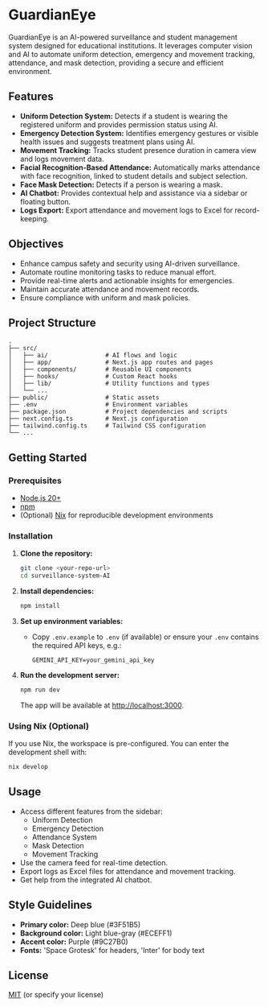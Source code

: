 # GuardianEye

GuardianEye is an AI-powered surveillance and student management system designed for educational institutions. It leverages computer vision and AI to automate uniform detection, emergency and movement tracking, attendance, and mask detection, providing a secure and efficient environment.

## Features

- **Uniform Detection System:** Detects if a student is wearing the registered uniform and provides permission status using AI.
- **Emergency Detection System:** Identifies emergency gestures or visible health issues and suggests treatment plans using AI.
- **Movement Tracking:** Tracks student presence duration in camera view and logs movement data.
- **Facial Recognition-Based Attendance:** Automatically marks attendance with face recognition, linked to student details and subject selection.
- **Face Mask Detection:** Detects if a person is wearing a mask.
- **AI Chatbot:** Provides contextual help and assistance via a sidebar or floating button.
- **Logs Export:** Export attendance and movement logs to Excel for record-keeping.

## Objectives

- Enhance campus safety and security using AI-driven surveillance.
- Automate routine monitoring tasks to reduce manual effort.
- Provide real-time alerts and actionable insights for emergencies.
- Maintain accurate attendance and movement records.
- Ensure compliance with uniform and mask policies.

## Project Structure

```
.
├── src/
│   ├── ai/                # AI flows and logic
│   ├── app/               # Next.js app routes and pages
│   ├── components/        # Reusable UI components
│   ├── hooks/             # Custom React hooks
│   ├── lib/               # Utility functions and types
│   └── ...
├── public/                # Static assets
├── .env                   # Environment variables
├── package.json           # Project dependencies and scripts
├── next.config.ts         # Next.js configuration
├── tailwind.config.ts     # Tailwind CSS configuration
└── ...
```

## Getting Started

### Prerequisites

- [Node.js 20+](https://nodejs.org/)
- [npm](https://www.npmjs.com/)
- (Optional) [Nix](https://nixos.org/) for reproducible development environments

### Installation

1. **Clone the repository:**
   ```sh
   git clone <your-repo-url>
   cd surveillance-system-AI
   ```

2. **Install dependencies:**
   ```sh
   npm install
   ```

3. **Set up environment variables:**
   - Copy `.env.example` to `.env` (if available) or ensure your `.env` contains the required API keys, e.g.:
     ```
     GEMINI_API_KEY=your_gemini_api_key
     ```

4. **Run the development server:**
   ```sh
   npm run dev
   ```
   The app will be available at [http://localhost:3000](http://localhost:3000).

### Using Nix (Optional)

If you use Nix, the workspace is pre-configured. You can enter the development shell with:
```sh
nix develop
```

## Usage

- Access different features from the sidebar:
  - Uniform Detection
  - Emergency Detection
  - Attendance System
  - Mask Detection
  - Movement Tracking
- Use the camera feed for real-time detection.
- Export logs as Excel files for attendance and movement tracking.
- Get help from the integrated AI chatbot.

## Style Guidelines

- **Primary color:** Deep blue (#3F51B5)
- **Background color:** Light blue-gray (#ECEFF1)
- **Accent color:** Purple (#9C27B0)
- **Fonts:** 'Space Grotesk' for headers, 'Inter' for body text

## License

[MIT](LICENSE) (or specify your license)
